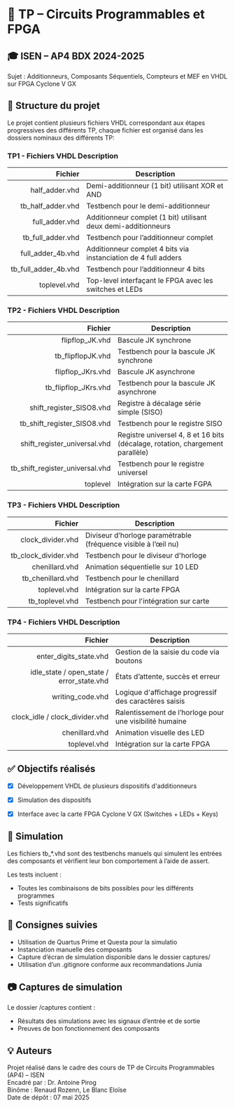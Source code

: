# 🧠 TP – Circuits Programmables et FPGA
## 🎓 ISEN – AP4 BDX 2024-2025
Sujet : Additionneurs, Composants Séquentiels, Compteurs et MEF en VHDL sur FPGA Cyclone V GX

## 📁 Structure du projet
Le projet contient plusieurs fichiers VHDL correspondant aux étapes progressives des différents TP,
chaque fichier est organisé dans les dossiers nominaux des différents TP:


### TP1 - Fichiers VHDL	Description
| Fichier              | Description                                                    |
|---------------------:|----------------------------------------------------------------|
| half_adder.vhd       | Demi-additionneur (1 bit) utilisant XOR et AND                 |
| tb_half_adder.vhd    | Testbench pour le demi-additionneur                            |
| full_adder.vhd       | Additionneur complet (1 bit) utilisant deux demi-additionneurs |
| tb_full_adder.vhd    | Testbench pour l’additionneur complet                          |
| full_adder_4b.vhd    | Additionneur complet 4 bits via instanciation de 4 full adders |
| tb_full_adder_4b.vhd | Testbench pour l’additionneur 4 bits                           |
| toplevel.vhd         | Top-level interfaçant le FPGA avec les switches et LEDs        |


### TP2 - Fichiers VHDL	Description
| Fichier                         | Description                                                                   |
|--------------------------------:|-------------------------------------------------------------------------------|
| flipflop_JK.vhd                 | Bascule JK synchrone                                                          |
| tb_flipflopJK.vhd               | Testbench pour la bascule JK synchrone                                        |
| flipflop_JKrs.vhd               | Bascule JK asynchrone                                                         |
| tb_flipflop_JKrs.vhd            | Testbench pour la bascule JK asynchrone                                       |
| shift_register_SISO8.vhd        | Registre à décalage série simple (SISO)                                       |
| tb_shift_register_SISO8.vhd     | Testbench pour le registre SISO                                               |
| shift_register_universal.vhd    | Registre universel 4, 8 et 16 bits (décalage, rotation, chargement parallèle) |
| tb_shift_register_universal.vhd | Testbench pour le registre universel                                          |
| toplevel                        | Intégration sur la carte FGPA                                                 |


### TP3 - Fichiers VHDL	Description
| Fichier               | Description                                                      |
|----------------------:|------------------------------------------------------------------|
| clock_divider.vhd     | Diviseur d’horloge paramétrable (fréquence visible à l’œil nu)   |
| tb_clock_divider.vhd  | Testbench pour le diviseur d'horloge                             |
| chenillard.vhd        | Animation séquentielle sur 10 LED                                |
| tb_chenillard.vhd     | Testbench pour le chenillard                                     |
| toplevel.vhd          | Intégration sur la carte FPGA                                    |
| tb_toplevel.vhd       | Testbench pour l'intégration sur carte                           |


### TP4 - Fichiers VHDL	Description
| Fichier                                    | Description                                                      |
|-------------------------------------------:|------------------------------------------------------------------|
| enter_digits_state.vhd                     | Gestion de la saisie du code via boutons                         |
| idle_state / open_state / error_state.vhd  | États d’attente, succès et erreur                                |
| writing_code.vhd                           | Logique d'affichage progressif des caractères saisis             |
| clock_idle / clock_divider.vhd             | Ralentissement de l’horloge pour une visibilité humaine          |
| chenillard.vhd                             | Animation visuelle des LED                                       |
| toplevel.vhd                               | Intégration sur la carte FPGA                                    |


## ✅ Objectifs réalisés
* [x] Développement VHDL de plusieurs dispositifs d'additionneurs
* [x] Simulation des dispositifs
* [x] Interface avec la carte FPGA Cyclone V GX (Switches + LEDs + Keys)
 

## 🧪 Simulation
Les fichiers tb_*.vhd sont des testbenchs manuels qui simulent les entrées des composants et vérifient leur bon comportement à l’aide de assert.

Les tests incluent :
- Toutes les combinaisons de bits possibles pour les différents programmes
- Tests significatifs 

## 🧾 Consignes suivies
- Utilisation de Quartus Prime et Questa pour la simulatio
- Instanciation manuelle des composants
- Capture d’écran de simulation disponible dans le dossier captures/
- Utilisation d’un .gitignore conforme aux recommandations Junia

## 📷 Captures de simulation
Le dossier /captures contient :

- Résultats des simulations avec les signaux d’entrée et de sortie
- Preuves de bon fonctionnement des composants

## 💡 Auteurs
Projet réalisé dans le cadre des cours de TP de Circuits Programmables (AP4) – ISEN \
Encadré par : Dr. Antoine Pirog \
Binôme : Renaud Rozenn, Le Blanc Eloïse \
Date de dépôt : 07 mai 2025
